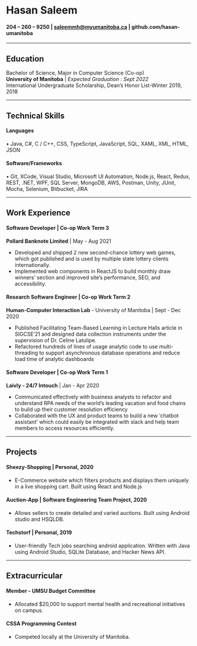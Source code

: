 # Hasan Saleem
####  204 – 260 – 9250 |  saleemmh@myumanitoba.ca | github.com/hasan-umanitoba 

---

## Education
 Bachelor of Science, Major in Computer Science (Co-op)  
 **University of Manitoba**  |  *Expected Graduation : Sept 2022*  
 International Undergraduate Scholarship, Dean’s Honor List-Winter 2019, 2018

---

## Technical Skills
#### Languages 
• Java,  C#, C / C++, CSS, TypeScript, JavaScript, SQL, XAML, XML, HTML, JSON 
#### Software/Frameworks
• Git, XCode, Visual Studio, Microsoft UI Automation, Node.js, React, Redux, REST, .NET, WPF, SQL Server, MongoDB, AWS, Postman, Unity, JUnit, Mocha, Selenium, Bitbucket, JIRA

---
## Work Experience
#### Software Developer | Co-op Work Term 3
**Pollard Banknote Limited** | May - Aug 2021
* Developed and shipped 2 new second-chance lottery web games, which got published and is used by multiple state lottery clients internationally. 
* Implemented web components in ReactJS to build monthly draw winners’ section and improved site’s performance, SEO, and accessibility.

#### Research Software Engineer | Co-op Work Term 2
**Human-Computer Interaction Lab** - University of Manitoba | Sept - Dec 2020
* Published Facilitating Team-Based Learning in Lecture Halls article in SIGCSE’21 and designed data collection instruments under the supervision of Dr. Celine Latulipe.
* Refactored hundreds of lines of usage analytic code to use multi-threading to support asynchronous database operations and reduce load time of analytic dashboards 

#### Software Developer | Co-op Work Term 1
**Laivly - 24/7 Intouch** | Jan - Apr 2020
* Communicated effectively with business analysts to refactor and understand RPA needs of the world’s leading vacation and food chains to build up their customer resolution efficiency
* Collaborated with the UX and product teams to build a new ‘chatbot assistant’ which could easily be integrated with slack and help team members to access resources efficiently.

---

## Projects
#### Sheezy-Shopping | Personal, 2020
* E-Commerce website which filters products and displays them uniquely in a live shopping cart. Built using React and Node.js

#### Auction-App  | Software Engineering Team Project, 2020
* Allows sellers to create detailed and varied auctions. Built using Android studio and HSQLDB.

#### Techstorf | Personal, 2019
* User-friendly Tech jobs searching android application. Written with Java using Android Studio, SQLite Database, and Hacker News API.

---

## Extracurricular
#### Member - UMSU Budget Committee
* Allocated $20,000 to support mental health and recreational initiatives on campus.

#### CSSA Programming Contest 
* Competed locally at the University of Manitoba.
